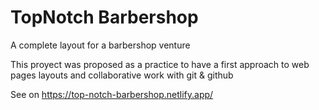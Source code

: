 # TopNotch Barbershop

A complete layout for a barbershop venture

This proyect was proposed as a practice to have a first approach to web pages layouts and collaborative work with git & github

See on https://top-notch-barbershop.netlify.app/
